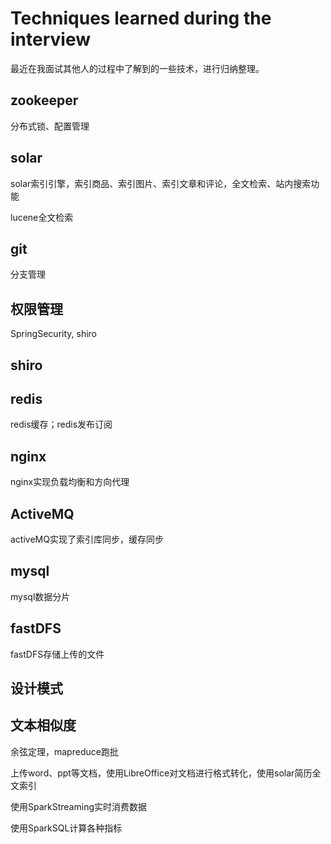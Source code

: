 # Techniques learned during the interview

最近在我面试其他人的过程中了解到的一些技术，进行归纳整理。

## zookeeper

分布式锁、配置管理

## solar

solar索引引擎，索引商品、索引图片、索引文章和评论，全文检索、站内搜索功能

lucene全文检索

## git

分支管理

## 权限管理

SpringSecurity, shiro

## shiro

## redis

redis缓存；redis发布订阅

## nginx

nginx实现负载均衡和方向代理

## ActiveMQ

activeMQ实现了索引库同步，缓存同步

## mysql

mysql数据分片

## fastDFS

fastDFS存储上传的文件

## 设计模式

## 文本相似度

余弦定理，mapreduce跑批

上传word、ppt等文档，使用LibreOffice对文档进行格式转化，使用solar简历全文索引

使用SparkStreaming实时消费数据

使用SparkSQL计算各种指标
